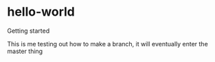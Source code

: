 # hello-world
Getting started

This is me testing out how to make a branch, it will eventually enter the master thing
